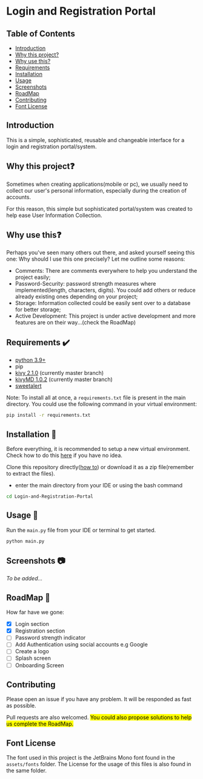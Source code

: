 # Login and Registration Portal

## Table of Contents
* [Introduction](#introduction) 
* [Why this project?](#why-this-projectquestion)
* [Why use this?](#why-use-thisquestion)
* [Requirements](#requirements-heavy_check_mark)
* [Installation](#installation-memo)
* [Usage](#usage-memo)
* [Screenshots](#screenshots-camera)
* [RoadMap](#roadmap-dart)
* [Contributing](#contributing)
* [Font License](#font-license)


## Introduction 
This is a simple, sophisticated, reusable and changeable interface for a login and registration portal/system.

## Why this project:question:
Sometimes when creating applications(mobile or pc), we usually need to collect our user's personal information, especially during the creation of accounts.
 
For this reason, this simple but sophisticated portal/system was created to help ease User Information Collection. 

## Why use this:question:
Perhaps you've seen many others out there, and asked yourself seeing this one: Why should I use this one precisely? Let me outline some reasons:

* Comments: There are comments everywhere to help you understand the project easily;
* Password-Security: password strength measures where implemented(length, characters, digits). You could add others or reduce already existing ones depending on your project;
* Storage: Information collected could be easily sent over to a database for better storage;
* Active Development: This project is under active development and more features are on their way...(check the RoadMap)


## Requirements :heavy_check_mark:
* [python 3.9+](https://www.python.org/)
* pip
* [kivy 2.1.0](https://github.com/kivy/kivy) (currently master branch)
* [kivyMD 1.0.2](https://github.com/kivymd/KivyMD) (currently master branch)
* [sweetalert](https://github.com/kivymd-extensions/sweetalert)

Note: To install all at once, a `requirements.txt` file is present in the main directory. You could use the following command in your virtual environment:
```bash
pip install -r requirements.txt
```



## Installation :memo:
Before everything, it is recommended to setup a new virtual environment. Check how to do this [here](https://gist.github.com/dreamorosi/e2947827e5de92b69df68c88475eba38) if you have no idea.

Clone this repository directly([how to](https://docs.github.com/en/repositories/creating-and-managing-repositories/cloning-a-repository)) or download it as a zip file(remember to extract the files). 

* enter the main directory from your IDE or using the bash command
```bash
cd Login-and-Registration-Portal
```

## Usage :memo:
Run the `main.py` file from your IDE or terminal to get started.
```bash
python main.py
```
## Screenshots :camera:
_To be added..._


## RoadMap :dart:
How far have we gone:
- [x] Login section
- [x] Registration section
- [ ] Password strength indicator
- [ ] Add Authentication using social accounts e.g Google
- [ ] Create a logo
- [ ] Splash screen
- [ ] Onboarding Screen

## Contributing
Please open an issue if you have any problem. It will be responded as fast as possible.

Pull requests are also welcomed.
<mark>You could also propose solutions to help us complete the RoadMap.</mark>

 
## Font License
The font used in this project is the JetBrains Mono font found in the `assets/fonts` folder. The License for the usage of this files is also found in the same folder.
